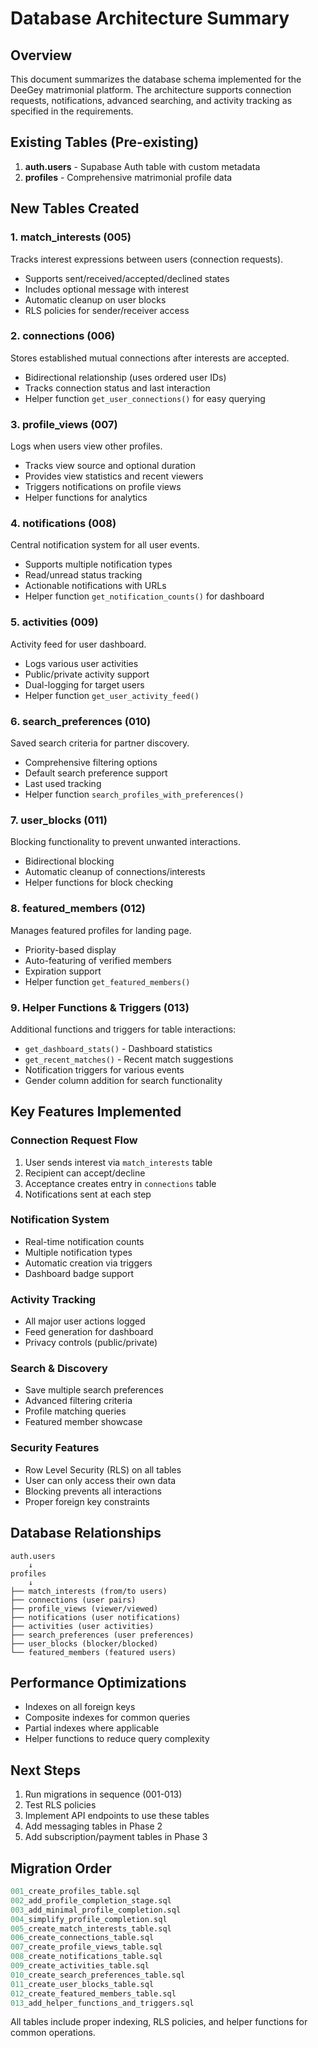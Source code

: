 # Database Architecture Summary

## Overview
This document summarizes the database schema implemented for the DeeGey matrimonial platform. The architecture supports connection requests, notifications, advanced searching, and activity tracking as specified in the requirements.

## Existing Tables (Pre-existing)
1. **auth.users** - Supabase Auth table with custom metadata
2. **profiles** - Comprehensive matrimonial profile data

## New Tables Created

### 1. **match_interests** (005)
Tracks interest expressions between users (connection requests).
- Supports sent/received/accepted/declined states
- Includes optional message with interest
- Automatic cleanup on user blocks
- RLS policies for sender/receiver access

### 2. **connections** (006)
Stores established mutual connections after interests are accepted.
- Bidirectional relationship (uses ordered user IDs)
- Tracks connection status and last interaction
- Helper function `get_user_connections()` for easy querying

### 3. **profile_views** (007)
Logs when users view other profiles.
- Tracks view source and optional duration
- Provides view statistics and recent viewers
- Triggers notifications on profile views
- Helper functions for analytics

### 4. **notifications** (008)
Central notification system for all user events.
- Supports multiple notification types
- Read/unread status tracking
- Actionable notifications with URLs
- Helper function `get_notification_counts()` for dashboard

### 5. **activities** (009)
Activity feed for user dashboard.
- Logs various user activities
- Public/private activity support
- Dual-logging for target users
- Helper function `get_user_activity_feed()`

### 6. **search_preferences** (010)
Saved search criteria for partner discovery.
- Comprehensive filtering options
- Default search preference support
- Last used tracking
- Helper function `search_profiles_with_preferences()`

### 7. **user_blocks** (011)
Blocking functionality to prevent unwanted interactions.
- Bidirectional blocking
- Automatic cleanup of connections/interests
- Helper functions for block checking

### 8. **featured_members** (012)
Manages featured profiles for landing page.
- Priority-based display
- Auto-featuring of verified members
- Expiration support
- Helper function `get_featured_members()`

### 9. **Helper Functions & Triggers** (013)
Additional functions and triggers for table interactions:
- `get_dashboard_stats()` - Dashboard statistics
- `get_recent_matches()` - Recent match suggestions
- Notification triggers for various events
- Gender column addition for search functionality

## Key Features Implemented

### Connection Request Flow
1. User sends interest via `match_interests` table
2. Recipient can accept/decline
3. Acceptance creates entry in `connections` table
4. Notifications sent at each step

### Notification System
- Real-time notification counts
- Multiple notification types
- Automatic creation via triggers
- Dashboard badge support

### Activity Tracking
- All major user actions logged
- Feed generation for dashboard
- Privacy controls (public/private)

### Search & Discovery
- Save multiple search preferences
- Advanced filtering criteria
- Profile matching queries
- Featured member showcase

### Security Features
- Row Level Security (RLS) on all tables
- User can only access their own data
- Blocking prevents all interactions
- Proper foreign key constraints

## Database Relationships
```
auth.users
    ↓
profiles
    ↓
├── match_interests (from/to users)
├── connections (user pairs)
├── profile_views (viewer/viewed)
├── notifications (user notifications)
├── activities (user activities)
├── search_preferences (user preferences)
├── user_blocks (blocker/blocked)
└── featured_members (featured users)
```

## Performance Optimizations
- Indexes on all foreign keys
- Composite indexes for common queries
- Partial indexes where applicable
- Helper functions to reduce query complexity

## Next Steps
1. Run migrations in sequence (001-013)
2. Test RLS policies
3. Implement API endpoints to use these tables
4. Add messaging tables in Phase 2
5. Add subscription/payment tables in Phase 3

## Migration Order
```sql
001_create_profiles_table.sql
002_add_profile_completion_stage.sql
003_add_minimal_profile_completion.sql
004_simplify_profile_completion.sql
005_create_match_interests_table.sql
006_create_connections_table.sql
007_create_profile_views_table.sql
008_create_notifications_table.sql
009_create_activities_table.sql
010_create_search_preferences_table.sql
011_create_user_blocks_table.sql
012_create_featured_members_table.sql
013_add_helper_functions_and_triggers.sql
```

All tables include proper indexing, RLS policies, and helper functions for common operations.
